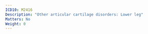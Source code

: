 ```yaml
---
ICD10: M2416
Description: "Other articular cartilage disorders: Lower leg"
Matters: No
Weight: 0
---
```

